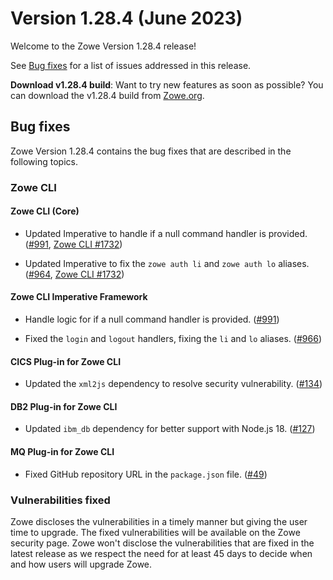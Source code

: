 # Version 1.28.4 (June 2023)

Welcome to the Zowe Version 1.28.4 release!

See [Bug fixes](#bug-fixes) for a list of issues addressed in this release.

**Download v1.28.4 build**: Want to try new features as soon as possible? You can download the v1.28.4 build from [Zowe.org](https://www.zowe.org/download.html).

## Bug fixes

Zowe Version 1.28.4 contains the bug fixes that are described in the following topics.
### Zowe CLI

#### Zowe CLI (Core)

- Updated Imperative to handle if a null command handler is provided. ([#991](https://github.com/zowe/imperative/pull/991), [Zowe CLI #1732](https://github.com/zowe/zowe-cli/pull/1732))

- Updated Imperative to fix the `zowe auth li` and `zowe auth lo` aliases. ([#964](https://github.com/zowe/imperative/issues/964), [Zowe CLI #1732](https://github.com/zowe/zowe-cli/pull/1732))

#### Zowe CLI Imperative Framework

- Handle logic for if a null command handler is provided. ([#991](https://github.com/zowe/imperative/pull/991))

- Fixed the `login` and `logout` handlers, fixing the `li` and `lo` aliases. ([#966](https://github.com/zowe/imperative/pull/966))

#### CICS Plug-in for Zowe CLI

- Updated the `xml2js` dependency to resolve security vulnerability. ([#134](https://github.com/zowe/zowe-cli-cics-plugin/pull/134))

#### DB2 Plug-in for Zowe CLI

- Updated `ibm_db` dependency for better support with Node.js 18. ([#127](https://github.com/zowe/zowe-cli-db2-plugin/pull/127))

#### MQ Plug-in for Zowe CLI

- Fixed GitHub repository URL in the `package.json` file. ([#49](https://github.com/zowe/zowe-cli-mq-plugin/pull/49))

### Vulnerabilities fixed

Zowe discloses the vulnerabilities in a timely manner but giving the user time to upgrade. The fixed vulnerabilities will be available on the Zowe security page. Zowe won't disclose the vulnerabilities that are fixed in the latest release as we respect the need for at least 45 days to decide when and how users will upgrade Zowe.
